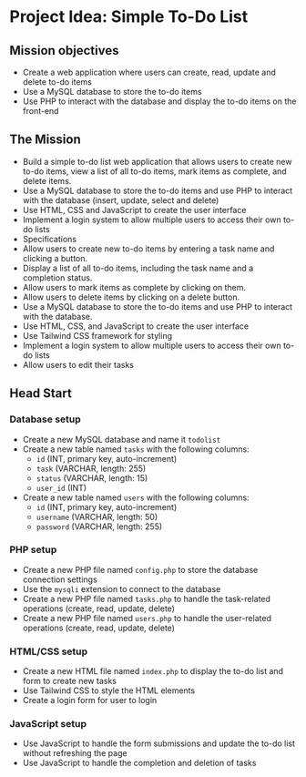 # Project Idea: Simple To-Do List

## Mission objectives

- Create a web application where users can create, read, update and delete to-do items
- Use a MySQL database to store the to-do items
- Use PHP to interact with the database and display the to-do items on the front-end

## The Mission

- Build a simple to-do list web application that allows users to create new to-do items, view a list of all to-do items, mark items as complete, and delete items.
- Use a MySQL database to store the to-do items and use PHP to interact with the database (insert, update, select and delete)
- Use HTML, CSS and JavaScript to create the user interface
- Implement a login system to allow multiple users to access their own to-do lists
- Specifications
- Allow users to create new to-do items by entering a task name and clicking a button.
- Display a list of all to-do items, including the task name and a completion status.
- Allow users to mark items as complete by clicking on them.
- Allow users to delete items by clicking on a delete button.
- Use a MySQL database to store the to-do items and use PHP to interact with the database.
- Use HTML, CSS, and JavaScript to create the user interface
- Use Tailwind CSS framework for styling
- Implement a login system to allow multiple users to access their own to-do lists
- Allow users to edit their tasks

## Head Start

### Database setup
- Create a new MySQL database and name it `todolist`
- Create a new table named `tasks` with the following columns:
  - `id` (INT, primary key, auto-increment)
  - `task` (VARCHAR, length: 255)
  - `status` (VARCHAR, length: 15)
  - `user_id` (INT)
- Create a new table named `users` with the following columns:
  - `id` (INT, primary key, auto-increment)
  - `username` (VARCHAR, length: 50)
  - `password` (VARCHAR, length: 255)

### PHP setup
- Create a new PHP file named `config.php` to store the database connection settings
- Use the `mysqli` extension to connect to the database
- Create a new PHP file named `tasks.php` to handle the task-related operations (create, read, update, delete)
- Create a new PHP file named `users.php` to handle the user-related operations (create, read, update, delete)

### HTML/CSS setup
- Create a new HTML file named `index.php` to display the to-do list and form to create new tasks
- Use Tailwind CSS to style the HTML elements
- Create a login form for user to login

### JavaScript setup
- Use JavaScript to handle the form submissions and update the to-do list without refreshing the page
- Use JavaScript to handle the completion and deletion of tasks
